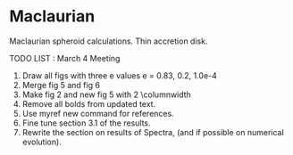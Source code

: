 Maclaurian
==========

Maclaurian spheroid calculations.
Thin accretion disk.

TODO LIST : March 4 Meeting 

1. Draw all figs with three e values e = 0.83, 0.2, 1.0e-4
2. Merge fig 5 and fig 6
3. Make fig 2 and new fig 5 with 2 \columnwidth
4. Remove all bolds from updated text.
5. Use myref new command for references. 
6. Fine tune section 3.1 of the results.
7. Rewrite the section on results of Spectra, 
(and if possible on numerical evolution).

